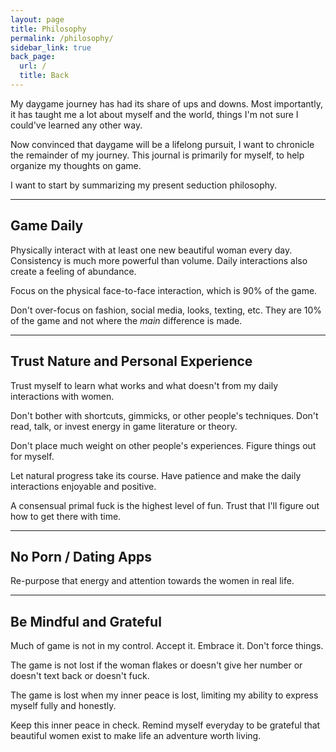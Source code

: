 ```yaml
---
layout: page
title: Philosophy
permalink: /philosophy/
sidebar_link: true
back_page:
  url: /
  title: Back
---
```


My daygame journey has had its share of ups and downs. Most importantly, it has taught me a lot about myself and the world, things I'm not sure I could've learned any other way.

Now convinced that daygame will be a lifelong pursuit, I want to chronicle the remainder of my journey. This journal is primarily for myself, to help organize  my thoughts on game.

I want to start by summarizing my present seduction philosophy.

---

## Game Daily

Physically interact with at least one new beautiful woman every day. Consistency is much more powerful than volume. Daily interactions also create a feeling of abundance.

Focus on the physical face-to-face interaction, which is 90% of the game. 

Don't over-focus on fashion, social media, looks, texting, etc. They are 10% of the game and not where the _main_ difference is made.

---

## Trust Nature and Personal Experience

Trust myself to learn what works and what doesn't from my daily interactions with women.

Don't bother with shortcuts, gimmicks, or other people's techniques. Don't read, talk, or invest energy in game literature or theory.

Don't place much weight on other people's experiences. Figure things out for myself.

Let natural progress take its course. Have patience and make the daily interactions enjoyable and positive.

A consensual primal fuck is the highest level of fun. Trust that I'll figure out how to get there with time.

---

## No Porn / Dating Apps

Re-purpose that energy and attention towards the women in real life.

---

## Be Mindful and Grateful

Much of game is not in my control. Accept it. Embrace it. Don't force things.

The game is not lost if the woman flakes or doesn't give her number or doesn't text back or doesn't fuck.

The game is lost when my inner peace is lost, limiting my ability to express myself fully and honestly.

Keep this inner peace in check. Remind myself everyday to be grateful that beautiful women exist to make life an adventure worth living.
